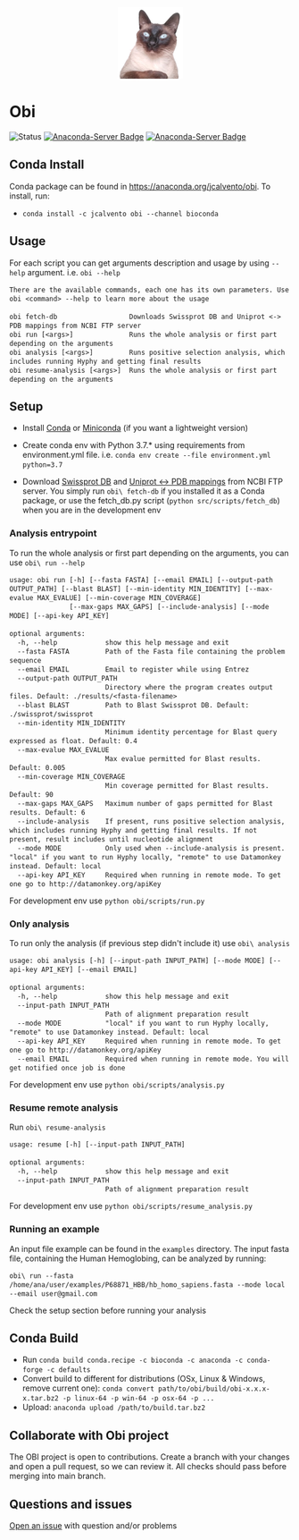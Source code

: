 <p align="center">
  <img src="img/logo.png" alt="Logo">
</p>

# Obi
![Status](https://github.com/jcalvento/tesina/workflows/Obi%201/badge.svg)
[![Anaconda-Server Badge](https://anaconda.org/jcalvento/obi/badges/installer/conda.svg)](https://conda.anaconda.org/jcalvento)
[![Anaconda-Server Badge](https://anaconda.org/jcalvento/obi/badges/latest_release_date.svg)](https://conda.anaconda.org/jcalvento)

## Conda Install
Conda package can be found in https://anaconda.org/jcalvento/obi. To install, run:
- `conda install -c jcalvento obi --channel bioconda`

## Usage
For each script you can get arguments description and usage by using `--help` argument. i.e. `obi --help`

```commandline
There are the available commands, each one has its own parameters. Use obi <command> --help to learn more about the usage

obi fetch-db                  Downloads Swissprot DB and Uniprot <-> PDB mappings from NCBI FTP server
obi run [<args>]              Runs the whole analysis or first part depending on the arguments
obi analysis [<args>]         Runs positive selection analysis, which includes running Hyphy and getting final results
obi resume-analysis [<args>]  Runs the whole analysis or first part depending on the arguments
```

## Setup
- Install [Conda](https://docs.conda.io/projects/conda/en/latest/user-guide/install/) or [Miniconda](https://docs.conda.io/en/latest/miniconda.html) (if you want a lightweight version)

- Create conda env with Python 3.7.* using requirements from environment.yml file. i.e. `conda env create --file environment.yml python=3.7`

- Download [Swissprot DB](https://ftp.ncbi.nlm.nih.gov/blast/db/swissprot.tar.gz) and [Uniprot <-> PDB mappings](http://ftp.ebi.ac.uk/pub/databases/msd/sifts/flatfiles/csv/pdb_chain_uniprot.csv.gz) from NCBI FTP server. You simply run `obi\ fetch-db` if you installed it as a Conda package, or use the fetch_db.py script (`python src/scripts/fetch_db`) when you are in the development env

### Analysis entrypoint
To run the whole analysis or first part depending on the arguments, you can use `obi\ run --help`

```commandline
usage: obi run [-h] [--fasta FASTA] [--email EMAIL] [--output-path OUTPUT_PATH] [--blast BLAST] [--min-identity MIN_IDENTITY] [--max-evalue MAX_EVALUE] [--min-coverage MIN_COVERAGE]
               [--max-gaps MAX_GAPS] [--include-analysis] [--mode MODE] [--api-key API_KEY]

optional arguments:
  -h, --help            show this help message and exit
  --fasta FASTA         Path of the Fasta file containing the problem sequence
  --email EMAIL         Email to register while using Entrez
  --output-path OUTPUT_PATH
                        Directory where the program creates output files. Default: ./results/<fasta-filename>
  --blast BLAST         Path to Blast Swissprot DB. Default: ./swissprot/swissprot
  --min-identity MIN_IDENTITY
                        Minimum identity percentage for Blast query expressed as float. Default: 0.4
  --max-evalue MAX_EVALUE
                        Max evalue permitted for Blast results. Default: 0.005
  --min-coverage MIN_COVERAGE
                        Min coverage permitted for Blast results. Default: 90
  --max-gaps MAX_GAPS   Maximum number of gaps permitted for Blast results. Default: 6
  --include-analysis    If present, runs positive selection analysis, which includes running Hyphy and getting final results. If not present, result includes until nucleotide alignment
  --mode MODE           Only used when --include-analysis is present. "local" if you want to run Hyphy locally, "remote" to use Datamonkey instead. Default: local
  --api-key API_KEY     Required when running in remote mode. To get one go to http://datamonkey.org/apiKey
```

For development env use `python obi/scripts/run.py`  

### Only analysis
To run only the analysis (if previous step didn't include it) use `obi\ analysis`

```commandline
usage: obi analysis [-h] [--input-path INPUT_PATH] [--mode MODE] [--api-key API_KEY] [--email EMAIL]

optional arguments:
  -h, --help            show this help message and exit
  --input-path INPUT_PATH
                        Path of alignment preparation result
  --mode MODE           "local" if you want to run Hyphy locally, "remote" to use Datamonkey instead. Default: local
  --api-key API_KEY     Required when running in remote mode. To get one go to http://datamonkey.org/apiKey
  --email EMAIL         Required when running in remote mode. You will get notified once job is done
```

For development env use  `python obi/scripts/analysis.py`

### Resume remote analysis
Run `obi\ resume-analysis`

```commandline
usage: resume [-h] [--input-path INPUT_PATH]

optional arguments:
  -h, --help            show this help message and exit
  --input-path INPUT_PATH
                        Path of alignment preparation result
```
For development env use `python obi/scripts/resume_analysis.py`


### Running an example

An input file example can be found in the `examples` directory. The input fasta file, containing the Human Hemoglobing, can be analyzed by running:

```commandline
obi\ run --fasta /home/ana/user/examples/P68871_HBB/hb_homo_sapiens.fasta --mode local --email user@gmail.com
```

Check the setup section before running your analysis

## Conda Build
- Run `conda build conda.recipe -c bioconda -c anaconda -c conda-forge -c defaults`
- Convert build to different for distributions (OSx, Linux & Windows, remove current one): `conda convert path/to/obi/build/obi-x.x.x-x.tar.bz2 -p linux-64 -p win-64 -p osx-64 -p ...`
- Upload: `anaconda upload /path/to/build.tar.bz2`


## Collaborate with Obi project

The OBI project is open to contributions. Create a branch with your changes and open a pull request, so we can review it.
All checks should pass before merging into main branch.

## Questions and issues
[Open an issue](https://github.com/jcalvento/obi/issues) with question and/or problems